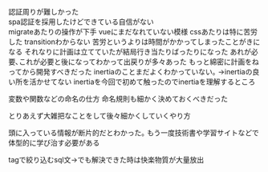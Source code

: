 認証周りが難しかった  
spa認証を採用したけどできている自信がない  
migrateあたりの操作が下手
vueにまだなれていない模様
cssあたりは特に苦労した
transitionわからない
苦労というよりは時間がかかってしまったことがきになる
それなりに計画は立てていたが結局行き当たりばったりになった
あれが必要､これが必要と後になってわかって出戻りが多々あった
もっと綿密に計画をねってから開発すべきだった
inertiaのことまだよくわかっていない｡
->inertiaの良い所を活かせてない
inertiaを今回で初めて触ったのでinertiaを理解するところ

変数や関数などの命名の仕方
命名規則も細かく決めておくべきだった

とりあえず大雑把なことをして後々細かくしていくやり方

頭に入っている情報が断片的だとわかった｡
もう一度技術書や学習サイトなどで体型的に学び治す必要がある

tagで絞り込むsql文->でも解決できた時は快楽物質が大量放出
